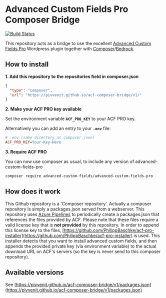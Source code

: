 # Advanced Custom Fields Pro Composer Bridge

[![Build Status](https://dev.azure.com/sklock0564/ACF%20Composer%20Bridge/_apis/build/status/pivvenit.acf-composer-bridge?branchName=master)](https://dev.azure.com/sklock0564/ACF%20Composer%20Bridge/_build/latest?definitionId=1&branchName=master)

This repository acts as a bridge to use the excellent [Advanced Custom Fields Pro](https://www.advancedcustomfields.com/pro/)
Wordpress plugin together with [Composer](getcomposer.org)/[Bedrock](https://roots.io/bedrock/).

## How to install
**1. Add this repository to the repositories field in composer.json**
```json
{
  "type": "composer",
  "url": "https://pivvenit.github.io/acf-composer-bridge/v1/"
}
```
**2. Make your ACF PRO key available**

Set the environment variable **`ACF_PRO_KEY`** to your ACF PRO key.

Alternatively you can add an entry to your **`.env`** file:

```ini
# .env (same directory as composer.json)
ACF_PRO_KEY=Your-Key-Here
```

**3. Require ACF PRO**

You can now use composer as usual, to include any version of advanced-custom-fields-pro
```sh
composer require advanced-custom-fields/advanced-custom-fields-pro
```
## How does it work
This Github repository is a 'Composer repository'.
Actually a composer repository is simply a packages.json served from a webserver.
This repository uses [Azure Pipelines](https://azure.microsoft.com/nl-nl/services/devops/pipelines/) to periodically create a packages.json that references 
the files provided by ACF. Please note that these files require a valid license key that is **not provided** by this repository.
In order to append this license key to the files, [https://github.com/PhilippBaschke/acf-pro-installer](https://github.com/PhilippBaschke/acf-pro-installer) is used.
This installer detects that you want to install advanced custom fields, and then appends the provided private key (via environment variable) to the actual download URL on ACF's servers (so the key is never send to this composer repository).

## Available versions
See [https://pivvenit.github.io/acf-composer-bridge/v1/packages.json](https://pivvenit.github.io/acf-composer-bridge/v1/packages.json)

